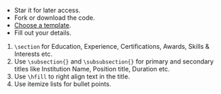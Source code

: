 - Star it for later access. 
- Fork or download the code.
- [Choose a template](https://github.com/subidit/rover-resume).
- Fill out your details.
1. `\section` for Education, Experience, Certifications, Awards, Skills & Interests etc.
2. Use `\subsection{}` and `\subsubsection{}` for primary and secondary titles like Institution Name, Position title, Duration etc.
3. Use `\hfill` to right align text in the title.
4. Use itemize lists for bullet points.
